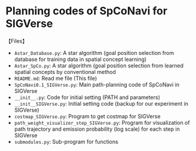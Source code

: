 # Planning codes of SpCoNavi for SIGVerse

【Files】  
 - `Astar_Database.py`: A star algorithm (goal position selection from database for training data in spatial concept learning)
 - `Astar_SpCo.py`: A star algorithm (goal position selection from learned spatial concepts by conventional method
 - `README.md`: Read me file (This file)
 - `SpCoNavi0.1_SIGVerse.py`: Main path-planning code of SpCoNavi in SIGVerse
 - `__init__.py`: Code for initial setting (PATH and parameters)
 - `__init__SIGVerse.py`: Initial setting code (backup for our experiment in SIGVerse)
 - `costmap_SIGVerse.py`: Program to get costmap for SIGVerse
 - `path_weight_visualizer_step_SIGVerse.py`: Program for visualization of path trajectory and emission probability (log scale) for each step in SIGVerse
 - `submodules.py`: Sub-program for functions


